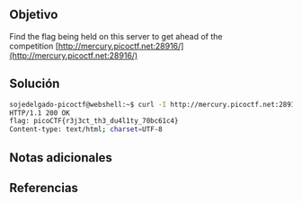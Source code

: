 ## Objetivo
Find the flag being held on this server to get ahead of the competition [http://mercury.picoctf.net:28916/](http://mercury.picoctf.net:28916/)

## Solución

```bash
sojedelgado-picoctf@webshell:~$ curl -I http://mercury.picoctf.net:28916/index.php
HTTP/1.1 200 OK
flag: picoCTF{r3j3ct_th3_du4l1ty_70bc61c4}
Content-type: text/html; charset=UTF-8
```

## Notas adicionales

## Referencias